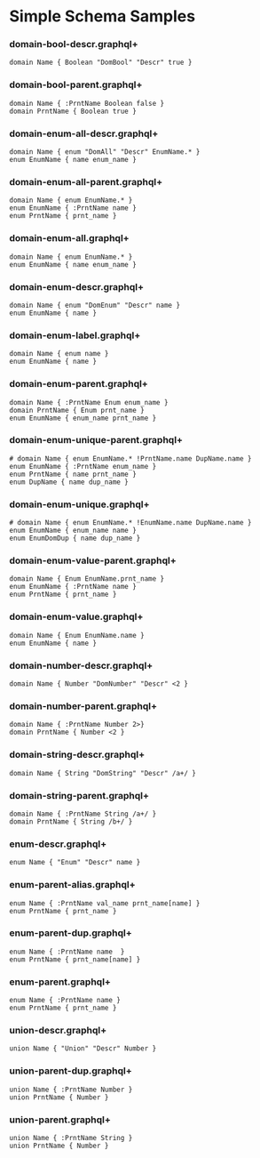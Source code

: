 # Simple Schema Samples

### domain-bool-descr.graphql+

```gqlp
domain Name { Boolean "DomBool" "Descr" true }
```

### domain-bool-parent.graphql+

```gqlp
domain Name { :PrntName Boolean false }
domain PrntName { Boolean true }
```

### domain-enum-all-descr.graphql+

```gqlp
domain Name { enum "DomAll" "Descr" EnumName.* }
enum EnumName { name enum_name }
```

### domain-enum-all-parent.graphql+

```gqlp
domain Name { enum EnumName.* }
enum EnumName { :PrntName name }
enum PrntName { prnt_name }
```

### domain-enum-all.graphql+

```gqlp
domain Name { enum EnumName.* }
enum EnumName { name enum_name }
```

### domain-enum-descr.graphql+

```gqlp
domain Name { enum "DomEnum" "Descr" name }
enum EnumName { name }
```

### domain-enum-label.graphql+

```gqlp
domain Name { enum name }
enum EnumName { name }
```

### domain-enum-parent.graphql+

```gqlp
domain Name { :PrntName Enum enum_name }
domain PrntName { Enum prnt_name }
enum EnumName { enum_name prnt_name }
```

### domain-enum-unique-parent.graphql+

```gqlp
# domain Name { enum EnumName.* !PrntName.name DupName.name }
enum EnumName { :PrntName enum_name }
enum PrntName { name prnt_name }
enum DupName { name dup_name }
```

### domain-enum-unique.graphql+

```gqlp
# domain Name { enum EnumName.* !EnumName.name DupName.name }
enum EnumName { enum_name name }
enum EnumDomDup { name dup_name }
```

### domain-enum-value-parent.graphql+

```gqlp
domain Name { Enum EnumName.prnt_name }
enum EnumName { :PrntName name }
enum PrntName { prnt_name }
```

### domain-enum-value.graphql+

```gqlp
domain Name { Enum EnumName.name }
enum EnumName { name }
```

### domain-number-descr.graphql+

```gqlp
domain Name { Number "DomNumber" "Descr" <2 }
```

### domain-number-parent.graphql+

```gqlp
domain Name { :PrntName Number 2>}
domain PrntName { Number <2 }
```

### domain-string-descr.graphql+

```gqlp
domain Name { String "DomString" "Descr" /a+/ }
```

### domain-string-parent.graphql+

```gqlp
domain Name { :PrntName String /a+/ }
domain PrntName { String /b+/ }
```

### enum-descr.graphql+

```gqlp
enum Name { "Enum" "Descr" name }
```

### enum-parent-alias.graphql+

```gqlp
enum Name { :PrntName val_name prnt_name[name] }
enum PrntName { prnt_name }
```

### enum-parent-dup.graphql+

```gqlp
enum Name { :PrntName name  }
enum PrntName { prnt_name[name] }
```

### enum-parent.graphql+

```gqlp
enum Name { :PrntName name }
enum PrntName { prnt_name }
```

### union-descr.graphql+

```gqlp
union Name { "Union" "Descr" Number }
```

### union-parent-dup.graphql+

```gqlp
union Name { :PrntName Number }
union PrntName { Number }
```

### union-parent.graphql+

```gqlp
union Name { :PrntName String }
union PrntName { Number }
```
